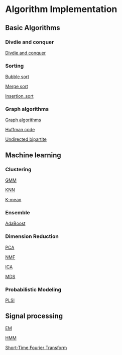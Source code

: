 # Algorithm Implementation

## Basic Algorithms

### Divdie and conquer

[Divdie and conquer](https://github.com/DongL/Algorithm-Implementation/blob/master/Divide-and-conquer.py)

### Sorting

[Bubble sort](https://github.com/DongL/Algorithm-Implementation/blob/master/Sorting%20algorithms.py)

[Merge sort](https://github.com/DongL/Algorithm-Implementation/blob/master/Sorting%20algorithms.py)

[Insertion_sort](https://github.com/DongL/Algorithm-Implementation/blob/master/Sorting%20algorithms.py)

### Graph algorithms

[Graph algorithms](https://github.com/DongL/Algorithm-Implementation/blob/master/Graph%20alogorithm.py)

[Huffman code](https://github.com/DongL/Algorithm-Implementation/blob/master/Huffman%20coding.py)

[Undirected bipartite](https://github.com/DongL/Algorithm-Implementation/blob/master/Undirected%20bipartite%20graph.py)


## Machine learning

### Clustering

[GMM]()

[KNN]()

[K-mean]()

### Ensemble 

[AdaBoost]()

### Dimension Reduction
[PCA]()

[NMF]()

[ICA]()

[MDS]()

### Probabilistic Modeling

[PLSI]()


## Signal processing

[EM]()

[HMM]()

[Short-Time Fourier Transform]()



